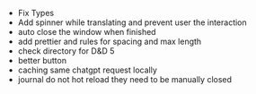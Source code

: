 - Fix Types
- Add spinner while translating and prevent user the interaction
- auto close the window when finished
- add prettier and rules for spacing and max length
- check directory for D&D 5
- better button
- caching same chatgpt request locally
- journal do not hot reload they need to be manually closed